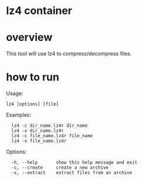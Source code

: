 lz4 container
===============

overview
========
This tool will use lz4 to compress/decompress files.


how to run
==========
Usage: 
```
lz4 [options] [file]
```

Examples:
```
  lz4 -c dir_name.lz4r dir_name  
  lz4 -x dir_name.lz4r          
  lz4 -c file_name.lz4r file_name
  lz4 -x file_name.lz4r
```

Options:
```
  -h, --help       show this help message and exit
  -c, --create     create a new archive
  -x, --extract    extract files from an archive
```
